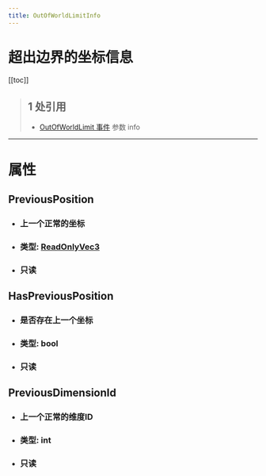 ```yaml
---
title: OutOfWorldLimitInfo
---
```


# 超出边界的坐标信息

[[toc]]

> ## 1 处引用
> - [OutOfWorldLimit 事件](../events/OutOfWorldLimit.md) 参数 info
---
# 属性
## PreviousPosition
- ### 上一个正常的坐标
- ### 类型: [ReadOnlyVec3](../types/ReadOnlyVec3.md)
- ### 只读
## HasPreviousPosition
- ### 是否存在上一个坐标
- ### 类型: bool
- ### 只读
## PreviousDimensionId
- ### 上一个正常的维度ID
- ### 类型: int
- ### 只读